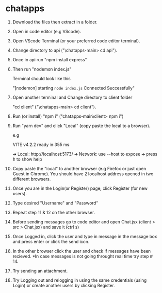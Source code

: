 # chatapps

1. Download the files then extract in a folder.
2. Open in code editor (e.g VScode).
3. Open VScode Terminal (or your preferred code editor terminal).
4. Change directory to api ("\chatapps-main> cd api").
5. Once in api run "npm install express"
6. Then run "nodemon index.js"

	Terminal should look like this

	"[nodemon] starting `node index.js`
	 Connected Successfully"
	
7. Open another terminal and Change directory to client folder

	"cd client" ("\chatapps-main> cd client").

8. Run (or install) "npm i" ("chatapps-main\client> npm i")
9. Run "yarn dev" and click "Local" (copy paste the local to a browser).

	e.g

	  VITE v4.2.2  ready in 355 ms

	  ➜  Local:   http://localhost:5173/
	  ➜  Network: use --host to expose
	  ➜  press h to show help

10. Copy paste the "local" to another browser (e.g Firefox or just open Guest in Chrome).  You should have 2 localhost address opened in two different browsers.

11. Once you are in the Login(or Register) page, click Register (for new users).
12. Type desired "Username" and "Password"
13. Repeat step 11 & 12 on the other browser.

14. Before sending messages go to code editor and open Chat.jsx (client > src > Chat.jsx) and save it (ctrl s)
15. Once Logged in, click the user and type in message in the message box and press enter or click the send icon.
16. In the other browser click the user and check if messages have been recieved. *In case messages is not going throught real time try step # 14.
17. Try sending an attachment.
18. Try Logging out and relogging in using the same credentials (using Login) or create another users by clicking Register.







